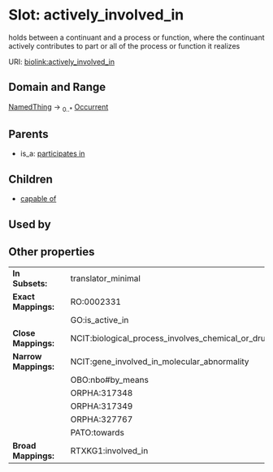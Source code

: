 
# Slot: actively_involved_in


holds between a continuant and a process or function, where the continuant actively contributes to part or all of the process or function it realizes

URI: [biolink:actively_involved_in](https://w3id.org/biolink/vocab/actively_involved_in)


## Domain and Range

[NamedThing](NamedThing.md) ->  <sub>0..*</sub> [Occurrent](Occurrent.md)

## Parents

 *  is_a: [participates in](participates_in.md)

## Children

 *  [capable of](capable_of.md)

## Used by


## Other properties

|  |  |  |
| --- | --- | --- |
| **In Subsets:** | | translator_minimal |
| **Exact Mappings:** | | RO:0002331 |
|  | | GO:is_active_in |
| **Close Mappings:** | | NCIT:biological_process_involves_chemical_or_drug |
| **Narrow Mappings:** | | NCIT:gene_involved_in_molecular_abnormality |
|  | | OBO:nbo#by_means |
|  | | ORPHA:317348 |
|  | | ORPHA:317349 |
|  | | ORPHA:327767 |
|  | | PATO:towards |
| **Broad Mappings:** | | RTXKG1:involved_in |

